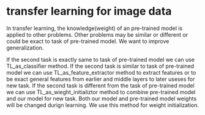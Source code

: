 # transfer learning for image data

In transfer learning, the knowledge(weight) of an pre-trained model is applied to other problems. Other problems may be similar or different or could be exact to task of pre-trained model. We want to improve generalization.

If the second task is exactly same to task of pre-trained model we can use TL_as_classifier method.
If the second task is similar to task of pre-trained model we can use TL_as_feature_extractor method to extract features or to be exact general features from earlier and middle layers to later useses for new task.
If the second task is different from the task of pre-trained model we can use TL_as_wieght_initializtor method to combine pre-trained model and our model for new task. Both our model and pre-trained model weights will be changed durign learning. We use this method for weight initialization.
